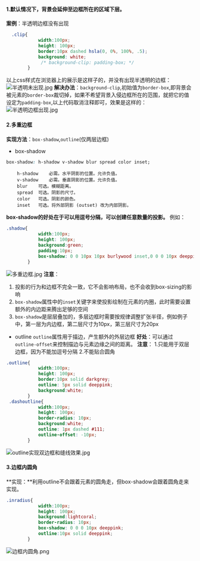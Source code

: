 #### 1.默认情况下，背景会延伸至边框所在的区域下层。
**案例**：半透明边框没有出现
````css
  .clip{
            width:100px;
            height: 100px;
            border:10px dashed hsla(0, 0%, 100%, .5);
            background: white;
             /* background-clip: padding-box; */
        }
````
以上css样式在浏览器上的展示是这样子的，并没有出现半透明的边框：
![半透明未出现.jpg](https://upload-images.jianshu.io/upload_images/13613564-bda3d69e5427546a.jpg?imageMogr2/auto-orient/strip%7CimageView2/2/w/1240)
**解决办法**：`background-clip`,初始值为`border-box`,即背景会被元素的`border-box`裁切掉，如果不希望背景入侵边框所在的范围，就把它的值设定为`padding-box`,以上代码取消注释即可，效果是这样的：
![半透明边框出现.jpg](https://upload-images.jianshu.io/upload_images/13613564-c33ef44d9860f4e2.jpg?imageMogr2/auto-orient/strip%7CimageView2/2/w/1240)

#### 2.多重边框
**实现方法**：`box-shadow`,`outline`(仅两层边框)
+ box-shadow
````css
box-shadow: h-shadow v-shadow blur spread color inset;
````
        h-shadow	必需。水平阴影的位置。允许负值。	
        v-shadow	必需。垂直阴影的位置。允许负值。	
        blur	可选。模糊距离。	
        spread	可选。阴影的尺寸。	
        color	可选。阴影的颜色。	
        inset	可选。将外部阴影 (outset) 改为内部阴影。
**box-shadow的好处在于可以用逗号分隔，可以创建任意数量的投影。**
例如：
````css
.shadow{
            width:100px;
            height: 100px;
            background:green;
            padding:10px;
            box-shadow: 0 0 10px 10px burlywood inset,0 0 0 10px deeppink,0 0 0 20px darkblue;
        }
````
![多重边框.jpg](https://upload-images.jianshu.io/upload_images/13613564-f58e0577522dbd0c.jpg?imageMogr2/auto-orient/strip%7CimageView2/2/w/1240)
**注意**：
1. 投影的行为和边框不完全一致，它不会影响布局，也不会收到box-sizing的影响
2. `box-shadow`属性中的`inset`关键字来使投影绘制在元素的内圈，此时需要设置额外的内边距来腾出足够的空间
3. `box-shadow`是层层叠加的，多层边框时需要按规律调整扩张半径，例如例子中，第一层为内边框，第二层尺寸为10px，第三层尺寸为20px
+ outline
`outline`属性用于描边，产生额外的外层边框
**好处**：可以通过`outline-offset`来控制描边与元素边缘之间的距离。
**注意**：
1.只能用于双层边框，因为不能加逗号分隔
 2.不能贴合圆角
````css
.outline{
            width:100px;
            height: 100px;
            border:10px solid darkgrey;
            outline: 5px solid deeppink;
            background:white;
        }
 .dashoutline{
            width:100px;
            height: 100px;
            border-radius: 10px;
            background:white;
            outline: 1px dashed #111;
            outline-offset: -10px;
        }
````
![outline实现双边框和缝线效果.jpg](https://upload-images.jianshu.io/upload_images/13613564-3087b0b193674961.jpg?imageMogr2/auto-orient/strip%7CimageView2/2/w/1240)

#### 3.边框内圆角
**实现：**利用outline不会跟着元素的圆角走，但box-shadow会跟着圆角走来实现。
````css
.inradius{
            width:100px;
            height: 100px;
            background:lightcoral;
            border-radius: 10px;
            box-shadow: 0 0 0 10px deeppink;
            outline:10px solid deeppink;
        }
````
![边框内圆角.png](https://upload-images.jianshu.io/upload_images/13613564-5eab729d8fca3062.png?imageMogr2/auto-orient/strip%7CimageView2/2/w/1240)



